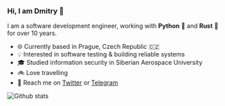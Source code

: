 ### Hi, I am Dmitry 👋

I am a software development engineer, working with **Python** :snake: and **Rust** :crab: for over 10 years.

- 🌐 Currently based in Prague, Czech Republic 🇨🇿
- 💡 Interested in software testing & building reliable systems
- 🎓 Studied information security in Siberian Aerospace University
- 🚲 Love travelling
- 👋 Reach me on [Twitter](https://twitter.com/Stranger6667) or [Telegram](https://t.me/Stranger6667)

![Github stats](https://github-readme-stats.vercel.app/api?username=stranger6667&show_icons=true&hide_title=true&hide_border=true&hide_rank=true&hide=contribs)
